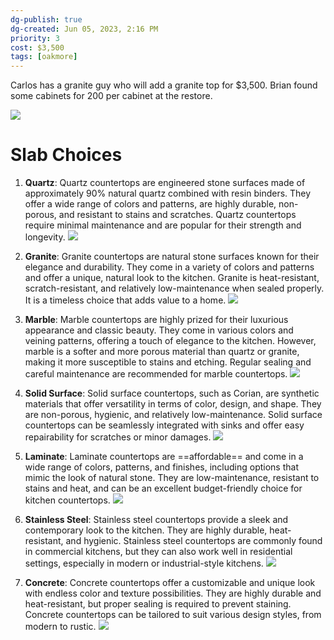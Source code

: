 ```yaml
---
dg-publish: true
dg-created: Jun 05, 2023, 2:16 PM
priority: 3
cost: $3,500
tags: [oakmore]
---
```


Carlos has a granite guy who will add a granite top for $3,500. Brian found some cabinets for 200 per cabinet at the restore. 

![](https://lh3.googleusercontent.com/pw/AJFCJaVyW0q_CS1u9dFCm6vNmazRjhFT_8gsFtp67dy4E4N1gYZyG_voEB4bs7x8VL9rVn3OJHf5HV5k1lBCaFY0Q1ns2vt0FGA7R7xgvn2kCMV1gy3xVEB1KhssTo2ZyeIYw4yC1tN_-mmbrLV2NSS19WC9Kg=w2644-h1983-s-no?authuser=0)

# Slab Choices

1. **Quartz**: Quartz countertops are engineered stone surfaces made of approximately 90% natural quartz combined with resin binders. They offer a wide range of colors and patterns, are highly durable, non-porous, and resistant to stains and scratches. Quartz countertops require minimal maintenance and are popular for their strength and longevity. ![](https://www.quartztopsandmore.com/wp-content/uploads/2019/11/Venatino-Marmi-1024x524.jpg)
    
2. **Granite**: Granite countertops are natural stone surfaces known for their elegance and durability. They come in a variety of colors and patterns and offer a unique, natural look to the kitchen. Granite is heat-resistant, scratch-resistant, and relatively low-maintenance when sealed properly. It is a timeless choice that adds value to a home. ![](https://www.thespruce.com/thmb/tmPydZI3rXEtKGWj1z0VcMm_CnI=/1500x0/filters:no_upscale():max_bytes(150000):strip_icc()/cost-of-granite-countertops-1822205_hero_10733-1b3c02a587b74886a31a2ef2f17270eb.jpg)
    
3. **Marble**: Marble countertops are highly prized for their luxurious appearance and classic beauty. They come in various colors and veining patterns, offering a touch of elegance to the kitchen. However, marble is a softer and more porous material than quartz or granite, making it more susceptible to stains and etching. Regular sealing and careful maintenance are recommended for marble countertops. ![](https://www.ikea.com/us/en/images/products/ekbacken-countertop-white-marble-effect-laminate__1049982_pe844569_s5.jpg)
    
4. **Solid Surface**: Solid surface countertops, such as Corian, are synthetic materials that offer versatility in terms of color, design, and shape. They are non-porous, hygienic, and relatively low-maintenance. Solid surface countertops can be seamlessly integrated with sinks and offer easy repairability for scratches or minor damages. ![](https://www.thespruce.com/thmb/1ndk9YdAZnpsafPVBAtZU3vHWjM=/1500x0/filters:no_upscale():max_bytes(150000):strip_icc()/best-solid-surface-counter-brands-1821254_hero_11074-f7ca9350d2124fb580ebb3bc6064785c.jpg)
    
5. **Laminate**: Laminate countertops are ==affordable== and come in a wide range of colors, patterns, and finishes, including options that mimic the look of natural stone. They are low-maintenance, resistant to stains and heat, and can be an excellent budget-friendly choice for kitchen countertops. ![](https://images.seattletimes.com/wp-content/uploads/2019/04/laminate_0521.jpg?d=780x520)
    
6. **Stainless Steel**: Stainless steel countertops provide a sleek and contemporary look to the kitchen. They are highly durable, heat-resistant, and hygienic. Stainless steel countertops are commonly found in commercial kitchens, but they can also work well in residential settings, especially in modern or industrial-style kitchens. ![](https://i.pinimg.com/736x/80/63/1d/80631d12f74acc0f9a10493226655111.jpg)
    
7. **Concrete**: Concrete countertops offer a customizable and unique look with endless color and texture possibilities. They are highly durable and heat-resistant, but proper sealing is required to prevent staining. Concrete countertops can be tailored to suit various design styles, from modern to rustic. ![](https://www.familyhandyman.com/wp-content/uploads/2019/02/custom-kitchen-portfolio-by-concrete-wave-design-concrete-countertops-boardformed-board-formed-19.jpg?resize=768,768)